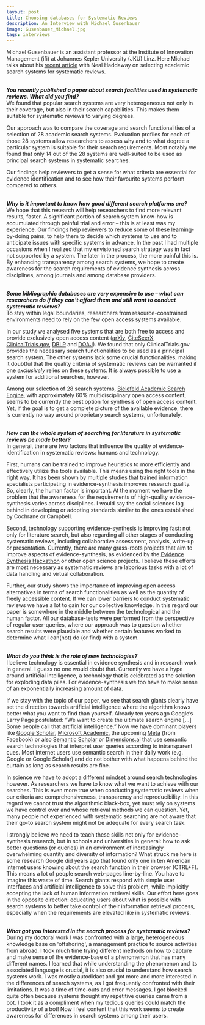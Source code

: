 ```yaml
---
layout: post
title: Choosing databases for Systematic Reviews
description: An Interview with Michael Gusenbauer
image: Gusenbauer_Michael.jpg
tags: interviews
---
```

<div class="clearfix">
Michael Gusenbauer is an assistant professor at the Institute of Innovation Management (ifi) at Johannes Kepler University (JKU) Linz. Here Michael talks about his <a href="https://doi.org/10.1002/jrsm.1378">recent article</a> with Neal Haddaway on selecting academic search systems for systematic reviews.
</div>
<br>

<b><em>You recently published a paper about search facilities used in systematic reviews. What did you find?</em></b>  
We found that popular search systems are very heterogeneous not only in their coverage, but also in their search capabilities. This makes them suitable for systematic reviews to varying degrees.

Our approach was to compare the coverage and search functionalities of a selection of 28 academic search systems. Evaluation profiles for each of those 28 systems allow researchers to assess why and to what degree a particular system is suitable for their search requirements. Most notably we found that only 14 out of the 28 systems are well-suited to be used as principal search systems in systematic searches.  

Our findings help reviewers to get a sense for what criteria are essential for evidence identification and to see how their favourite systems perform compared to others.  
<br>

<b><em>Why is it important to know how good different search platforms are?</em></b>  
We hope that this research will help researchers to find more relevant results, faster. A significant portion of search system know-how is accumulated through painful trial and error – this is at least was my experience. Our findings help reviewers to reduce some of these learning-by-doing pains, to help them to decide which systems to use and to anticipate issues with specific systems in advance. In the past I had multiple occasions when I realized that my envisioned search strategy was in fact not supported by a system. The later in the process, the more painful this is. By enhancing transparency among search systems, we hope to create awareness for the search requirements of evidence synthesis across disciplines, among journals and among database providers.  
<br>

<b><em>Some bibliographic databases are very expensive to use – what can researchers do if they can’t afford them and still want to conduct systematic reviews?</em></b>  
To stay within legal boundaries, researchers from resource-constrained environments need to rely on the few open access systems available.

In our study we analysed five systems that are both free to access and provide exclusively open access content (<a href="https://arxiv.org">arXiv</a>, <a href="https://citeseerx.ist.psu.edu/">CiteSeerX</a>, <a href="https://clinicaltrials.gov">ClinicalTrials.gov</a>, <a href="https://dblp.uni-trier.de">DBLP</a> and <a href="https://doaj.org">DOAJ</a>). We found that only ClinicalTrials.gov provides the necessary search functionalities to be used as a principal search system. The other systems lack some crucial functionalities, making it doubtful that the quality criteria of systematic reviews can be warranted if one <i>exclusively</i> relies on these systems. It is always possible to use a system for additional searches, however.

Among our selection of 28 search systems, <a href="https://www.base-search.net">Bielefeld Academic Search Engine</a>, with approximately 60% multidisciplinary open access content, seems to be currently the best option for synthesis of open access content. Yet, if the goal is to get a complete picture of the available evidence, there is currently no way around proprietary search systems, unfortunately.  
<br>

<b><em>How can the whole system of searching for literature in systematic reviews be made better?</em></b>  
In general, there are two factors that influence the quality of evidence-identification in systematic reviews: humans and technology.

First, humans can be trained to improve heuristics to more efficiently and effectively utilize the tools available. This means using the right tools in the right way. It has been shown by multiple studies that trained information specialists participating in evidence-synthesis improves research quality. So, clearly, the human factor is important. At the moment we have the problem that the awareness for the requirements of high-quality evidence-synthesis varies across disciplines. I would say the social sciences lag behind in developing or adopting standards similar to the ones established by Cochrane or Campbell.

Second, technology supporting evidence-synthesis is improving fast: not only for literature search, but also regarding all other stages of conducting systematic reviews, including collaborative assessment, analysis, write-up or presentation. Currently, there are many grass-roots projects that aim to improve aspects of evidence-synthesis, as evidenced by the <a href="https://www.eshackathon.org">Evidence Synthesis Hackathon</a> or other open science projects. I believe these efforts are most necessary as systematic reviews are laborious tasks with a lot of data handling and virtual collaboration.

Further, our study shows the importance of improving open access alternatives in terms of search functionalities as well as the quantity of freely accessible content. If we can lower barriers to conduct systematic reviews we have a lot to gain for our collective knowledge. In this regard our paper is somewhere in the middle between the technological and the human factor. All our database-tests were performed from the perspective of regular user-queries, where our approach was to question whether search results were plausible and whether certain features worked to determine what I can(not) do (or find) with a system.  
<br>

<b><em>What do you think is the role of new technologies?</em></b>  
I believe technology is essential in evidence synthesis and in research work in general. I guess no one would doubt that. Currently we have a hype around artificial intelligence, a technology that is celebrated as the solution for exploding data piles. For evidence-synthesis we too have to make sense of an exponentially increasing amount of data.

If we stay with the topic of our paper, we see that search giants clearly have set the direction towards artificial intelligence where the algorithm knows better what you want to find than yourself. Already ten years ago Google’s Larry Page postulated: “We want to create the ultimate search engine [...] Some people call that artificial intelligence.” Now we have dominant players like <a href="https://scholar.google.com">Google Scholar</a>, <a href="https://academic.microsoft.com/home">Microsoft Academic</a>, the upcoming <a href="https://www.meta.org/">Meta</a> (from Facebook) or also <a href="https://www.semanticscholar.org">Semantic Scholar</a> or <a href="https://www.dimensions.ai">Dimensions.ai</a> that use semantic search technologies that interpret user queries according to intransparent cues. Most internet users use semantic search in their daily work (e.g. Google or Google Scholar) and do not bother with what happens behind the curtain as long as search results are fine.

In science we have to adopt a different mindset around search technologies however. As researchers we have to know what we want to achieve with our searches. This is even more true when conducting systematic reviews when our criteria are comprehensiveness, transparency and reproducibility. In this regard we cannot trust the algorithmic black-box, yet must rely on systems we have control over and whose retrieval methods we can question. Yet, many people not experienced with systematic searching are not aware that their go-to search system might not be adequate for every search task.

I strongly believe we need to teach these skills not only for evidence-synthesis research, but in schools and universities in general: how to ask better questions (or queries) in an environment of increasingly overwhelming quantity and diversity of information? What struck me here is some research Google did years ago that found only one in ten American internet users knowing about the search function in their browser (CTRL+F). This means a lot of people search web-pages line-by-line. You have to imagine this waste of time. Search giants respond with simple user interfaces and artificial intelligence to solve this problem, while implicitly accepting the lack of human information retrieval skills. Our effort here goes in the opposite direction: educating users about what is possible with search systems to better take control of their information retrieval process, especially when the requirements are elevated like in systematic reviews.  
<br>

<b><em>What got you interested in the search process for systematic reviews?</em></b>  
During my doctoral work I was confronted with a large, heterogeneous knowledge base on 'offshoring', a management practice to source activities from abroad. I took much time trying different methods on how to capture and make sense of the evidence-base of a phenomenon that has many different names. I learned that while understanding the phenomenon and its associated language is crucial, it is also crucial to understand how search systems work. I was mostly autodidact and got more and more interested in the differences of search systems, as I got frequently confronted with their limitations. It was a time of time-outs and error messages. I got blocked quite often because systems thought my repetitive queries came from a bot. I took it as a compliment when my tedious queries could match the productivity of a bot! Now I feel content that this work seems to create awareness for differences in search systems among their users.